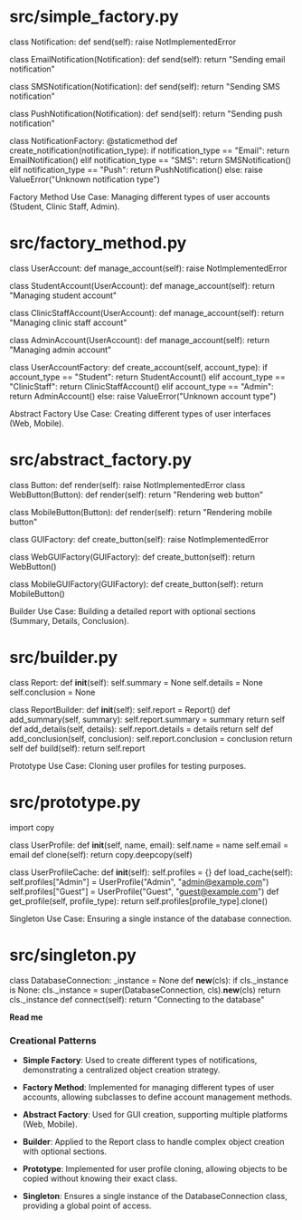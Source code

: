 # src/simple_factory.py

class Notification:
    def send(self):
        raise NotImplementedError

class EmailNotification(Notification):
    def send(self):
        return "Sending email notification"

class SMSNotification(Notification):
    def send(self):
       return "Sending SMS notification"

class PushNotification(Notification):
    def send(self):
        return "Sending push notification"

class NotificationFactory:
    @staticmethod
    def create_notification(notification_type):
        if notification_type == "Email":
            return EmailNotification()
        elif notification_type == "SMS":
            return SMSNotification()
        elif notification_type == "Push":
            return PushNotification()
        else:
            raise ValueError("Unknown notification type")
            
Factory Method Use Case: Managing different types of user accounts (Student, Clinic Staff, Admin).

# src/factory_method.py

class UserAccount:
    def manage_account(self):
       raise NotImplementedError

class StudentAccount(UserAccount):
    def manage_account(self):
        return "Managing student account"

class ClinicStaffAccount(UserAccount):
    def manage_account(self):
        return "Managing clinic staff account"

class AdminAccount(UserAccount):
    def manage_account(self):
        return "Managing admin account"

class UserAccountFactory:
    def create_account(self, account_type):
        if account_type == "Student":
            return StudentAccount()
        elif account_type == "ClinicStaff":
            return ClinicStaffAccount()
        elif account_type == "Admin":
            return AdminAccount()
        else:
            raise ValueError("Unknown account type")

Abstract Factory Use Case: Creating different types of user interfaces (Web, Mobile).

# src/abstract_factory.py

class Button:
    def render(self):
        raise NotImplementedError
class WebButton(Button):
    def render(self):
        return "Rendering web button"

class MobileButton(Button):
    def render(self):
        return "Rendering mobile button"

class GUIFactory:
    def create_button(self):
        raise NotImplementedError

class WebGUIFactory(GUIFactory):
    def create_button(self):
        return WebButton()

class MobileGUIFactory(GUIFactory):
    def create_button(self):
        return MobileButton()

Builder Use Case: Building a detailed report with optional sections (Summary, Details, Conclusion).

# src/builder.py

class Report:
    def __init__(self):
        self.summary = None
        self.details = None
        self.conclusion = None

class ReportBuilder:
    def __init__(self):
        self.report = Report()
    def add_summary(self, summary):
        self.report.summary = summary
        return self
    def add_details(self, details):
        self.report.details = details
        return self
    def add_conclusion(self, conclusion):
        self.report.conclusion = conclusion
        return self
    def build(self):
        return self.report

Prototype Use Case: Cloning user profiles for testing purposes.

# src/prototype.py

import copy

class UserProfile:
    def __init__(self, name, email):
        self.name = name
        self.email = email
    def clone(self):
        return copy.deepcopy(self)

class UserProfileCache:
    def __init__(self):
        self.profiles = {}
    def load_cache(self):
        self.profiles["Admin"] = UserProfile("Admin", "admin@example.com")
        self.profiles["Guest"] = UserProfile("Guest", "guest@example.com")
    def get_profile(self, profile_type):
        return self.profiles[profile_type].clone()

Singleton Use Case: Ensuring a single instance of the database connection.

# src/singleton.py

class DatabaseConnection:
    _instance = None
    def __new__(cls):
        if cls._instance is None:
            cls._instance = super(DatabaseConnection, cls).__new__(cls)
        return cls._instance
    def connect(self):
        return "Connecting to the database"

**Read me**
### Creational Patterns

- **Simple Factory**: Used to create different types of notifications, demonstrating a centralized object creation strategy.

- **Factory Method**: Implemented for managing different types of user accounts, allowing subclasses to define account management methods.

- **Abstract Factory**: Used for GUI creation, supporting multiple platforms (Web, Mobile).

- **Builder**: Applied to the Report class to handle complex object creation with optional sections.

- **Prototype**: Implemented for user profile cloning, allowing objects to be copied without knowing their exact class.

- **Singleton**: Ensures a single instance of the DatabaseConnection class, providing a global point of access.

        
